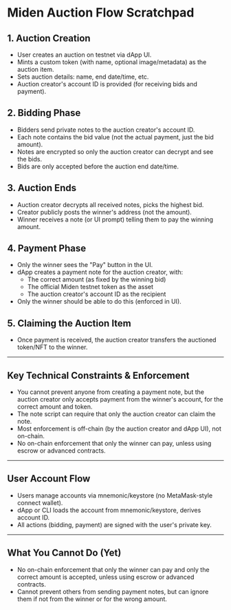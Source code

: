 # Miden Auction Flow Scratchpad

## 1. Auction Creation
- User creates an auction on testnet via dApp UI.
- Mints a custom token (with name, optional image/metadata) as the auction item.
- Sets auction details: name, end date/time, etc.
- Auction creator's account ID is provided (for receiving bids and payment).

## 2. Bidding Phase
- Bidders send private notes to the auction creator's account ID.
- Each note contains the bid value (not the actual payment, just the bid amount).
- Notes are encrypted so only the auction creator can decrypt and see the bids.
- Bids are only accepted before the auction end date/time.

## 3. Auction Ends
- Auction creator decrypts all received notes, picks the highest bid.
- Creator publicly posts the winner's address (not the amount).
- Winner receives a note (or UI prompt) telling them to pay the winning amount.

## 4. Payment Phase
- Only the winner sees the "Pay" button in the UI.
- dApp creates a payment note for the auction creator, with:
  - The correct amount (as fixed by the winning bid)
  - The official Miden testnet token as the asset
  - The auction creator's account ID as the recipient
- Only the winner should be able to do this (enforced in UI).

## 5. Claiming the Auction Item
- Once payment is received, the auction creator transfers the auctioned token/NFT to the winner.

---

## Key Technical Constraints & Enforcement
- You cannot prevent anyone from creating a payment note, but the auction creator only accepts payment from the winner's account, for the correct amount and token.
- The note script can require that only the auction creator can claim the note.
- Most enforcement is off-chain (by the auction creator and dApp UI), not on-chain.
- No on-chain enforcement that only the winner can pay, unless using escrow or advanced contracts.

---

## User Account Flow
- Users manage accounts via mnemonic/keystore (no MetaMask-style connect wallet).
- dApp or CLI loads the account from mnemonic/keystore, derives account ID.
- All actions (bidding, payment) are signed with the user's private key.

---

## What You Cannot Do (Yet)
- No on-chain enforcement that only the winner can pay and only the correct amount is accepted, unless using escrow or advanced contracts.
- Cannot prevent others from sending payment notes, but can ignore them if not from the winner or for the wrong amount. 